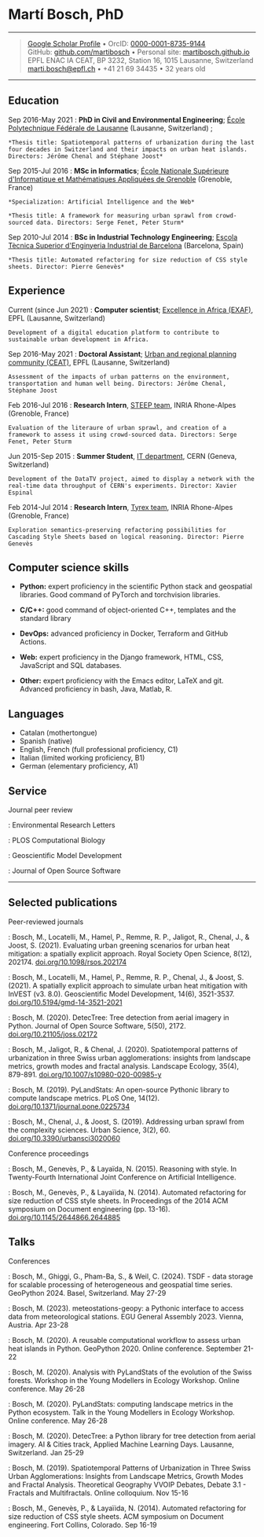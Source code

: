 Martí Bosch, PhD
================

----

> [Google Scholar Profile](https://scholar.google.com/citations?user=spj4l-QAAAAJ) • OrcID: [0000-0001-8735-9144](https://orcid.org/0000-0001-8735-9144)\
> GitHub: [github.com/martibosch](https://github.com/martibosch) • Personal site: [martibosch.github.io](https://martibosch.github.io)\
> EPFL ENAC IA CEAT, BP 3232, Station 16, 1015 Lausanne, Switzerland\
> <marti.bosch@epfl.ch> • +41 21 69 34435 • 32 years old

----

Education
---------

Sep 2016-May 2021
:   **PhD in Civil and Environmental Engineering**; [École Polytechnique Fédérale de Lausanne](https://www.epfl.ch) (Lausanne, Switzerland) ; 

    *Thesis title: Spatiotemporal patterns of urbanization during the last four decades in Switzerland and their impacts on urban heat islands. Directors: Jérôme Chenal and Stéphane Joost*

Sep 2015-Jul 2016
:   **MSc in Informatics**; [École Nationale Supérieure d'Informatique et Mathématiques Appliquées de Grenoble](http://ensimag.grenoble-inp.fr) (Grenoble, France)

    *Specialization: Artificial Intelligence and the Web*
    
    *Thesis title: A framework for measuring urban sprawl from crowd-sourced data. Directors: Serge Fenet, Peter Sturm*
    
Sep 2010-Jul 2014
:   **BSc in Industrial Technology Engineering**; [Escola Tècnica Superior d'Enginyeria Industrial de Barcelona](https://www.etseib.upc.edu) (Barcelona, Spain)

    *Thesis title: Automated refactoring for size reduction of CSS style sheets. Director: Pierre Genevès*

Experience
----------

Current (since Jun 2021)
:   **Computer scientist**; [Excellence in Africa (EXAF)](http://exaf.epfl.ch/), EPFL (Lausanne, Switzerland)

    Development of a digital education platform to contribute to sustainable urban development in Africa.

Sep 2016-May 2021
:   **Doctoral Assistant**; [Urban and regional planning community (CEAT)](http://ceat.epfl.ch/), EPFL (Lausanne, Switzerland)

    Assessment of the impacts of urban patterns on the environment, transportation and human well being. Directors: Jérôme Chenal, Stéphane Joost

Feb 2016-Jul 2016
:   **Research Intern**, [STEEP team](https://team.inria.fr/steep/), INRIA Rhone-Alpes (Grenoble, France)

    Evaluation of the literaure of urban sprawl, and creation of a framework to assess it using crowd-sourced data. Directors: Serge Fenet, Peter Sturm
    
Jun 2015-Sep 2015
:   **Summer Student**, [IT department](http://information-technology.web.cern.ch/), CERN (Geneva, Switzerland)

    Development of the DataTV project, aimed to display a network with the real-time data throughput of CERN's experiments. Director: Xavier Espinal

Feb 2014-Jul 2014
:   **Research Intern**, [Tyrex team](https://tyrex.inria.fr/), INRIA Rhone-Alpes (Grenoble, France)

    Exploration semantics-preserving refactoring possibilities for Cascading Style Sheets based on logical reasoning. Director: Pierre Genevès

Computer science skills
-----------------------
* **Python:** expert proficiency in the scientific Python stack and geospatial libraries. Good command of PyTorch and torchvision libraries.

* **C/C++:** good command of object-oriented C++, templates and the standard library

* **DevOps:** advanced proficiency in Docker, Terraform and GitHub Actions.

* **Web:** expert proficiency in the Django framework, HTML, CSS, JavaScript and SQL databases.

* **Other:** expert proficiency with the Emacs editor, LaTeX and git. Advanced proficiency in bash, Java, Matlab, R.

Languages
---------

* Catalan (mothertongue)
* Spanish (native)
* English, French (full professional proficiency, C1)
* Italian (limited working proficiency, B1)
* German (elementary proficiency, A1)

Service
-------

Journal peer review

: Environmental Research Letters

: PLOS Computational Biology

: Geoscientific Model Development

: Journal of Open Source Software

----

Selected publications
---------------------

Peer-reviewed journals

: Bosch, M., Locatelli, M., Hamel, P., Remme, R. P., Jaligot, R., Chenal, J., & Joost, S. (2021). Evaluating urban greening scenarios for urban heat mitigation: a spatially explicit approach. Royal Society Open Science, 8(12), 202174. [doi.org/10.1098/rsos.202174](https://doi.org/10.1098/rsos.202174)

: Bosch, M., Locatelli, M., Hamel, P., Remme, R. P., Chenal, J., & Joost, S. (2021). A spatially explicit approach to simulate urban heat mitigation with InVEST (v3. 8.0). Geoscientific Model Development, 14(6), 3521-3537. [doi.org/10.5194/gmd-14-3521-2021](https://doi.org/10.5194/gmd-14-3521-2021)

: Bosch, M. (2020). DetecTree: Tree detection from aerial imagery in Python. Journal of Open Source Software, 5(50), 2172. [doi.org/10.21105/joss.02172](https://doi.org/10.21105/joss.02172)

: Bosch, M., Jaligot, R., & Chenal, J. (2020). Spatiotemporal patterns of urbanization in three Swiss urban agglomerations: insights from landscape metrics, growth modes and fractal analysis. Landscape Ecology, 35(4), 879-891. [doi.org/10.1007/s10980-020-00985-y](https://doi.org/10.1007/s10980-020-00985-y)

: Bosch, M. (2019). PyLandStats: An open-source Pythonic library to compute landscape metrics. PLoS One, 14(12). [doi.org/10.1371/journal.pone.0225734](https://doi.org/10.1371/journal.pone.0225734)

: Bosch, M., Chenal, J., & Joost, S. (2019). Addressing urban sprawl from the complexity sciences. Urban Science, 3(2), 60. [doi.org/10.3390/urbansci3020060](https://doi.org/10.3390/urbansci3020060)

Conference proceedings

: Bosch, M., Genevès, P., & Layaïda, N. (2015). Reasoning with style. In Twenty-Fourth International Joint Conference on Artificial Intelligence. 

: Bosch, M., Genevès, P., & Layaïida, N. (2014). Automated refactoring for size reduction of CSS style sheets. In Proceedings of the 2014 ACM symposium on Document engineering (pp. 13-16). [doi.org/10.1145/2644866.2644885](https://doi.org/10.1145/2644866.2644885)


Talks
-----

Conferences

: Bosch, M., Ghiggi, G., Pham-Ba, S., & Weil, C. (2024). TSDF - data storage for scalable processing of heterogeneous and geospatial time series. GeoPython 2024. Basel, Switzerland. May 27-29

: Bosch, M. (2023). meteostations-geopy: a Pythonic interface to access data from meteorological stations. EGU General Assembly 2023. Vienna, Austria. Apr 23-28

: Bosch, M. (2020). A reusable computational workflow to assess urban heat islands in Python. GeoPython 2020. Online conference. September 21-22

: Bosch, M. (2020). Analysis with PyLandStats of the evolution of the Swiss forests. Workshop in the Young Modellers in Ecology Workshop. Online conference. May 26-28

: Bosch, M. (2020). PyLandStats: computing landscape metrics in the Python ecosystem. Talk in the Young Modellers in Ecology Workshop. Online conference. May 26-28

: Bosch, M. (2020). DetecTree: a Python library for tree detection from aerial imagery. AI & Cities track, Applied Machine Learning Days. Lausanne, Switzerland. Jan 25-29

: Bosch, M. (2019). Spatiotemporal Patterns of Urbanization in Three Swiss Urban Agglomerations: Insights from Landscape Metrics, Growth Modes and Fractal Analysis. Theoretical Geography VVOIP Debates, Debate 3.1 - Fractals and Multifractals. Online colloquium. Nov 15-16

: Bosch, M., Genevès, P., & Layaïida, N. (2014). Automated refactoring for size reduction of CSS style sheets. ACM symposium on Document engineering. Fort Collins, Colorado. Sep 16-19
